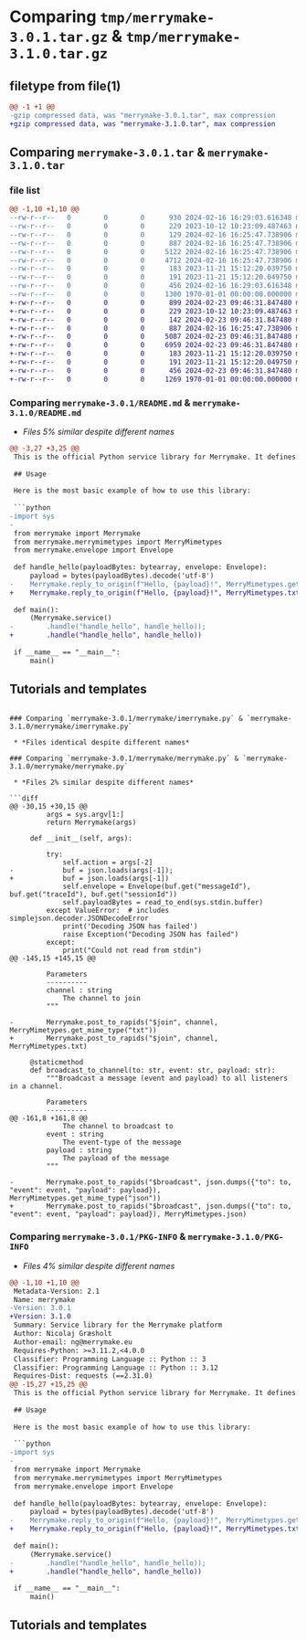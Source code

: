 # Comparing `tmp/merrymake-3.0.1.tar.gz` & `tmp/merrymake-3.1.0.tar.gz`

## filetype from file(1)

```diff
@@ -1 +1 @@
-gzip compressed data, was "merrymake-3.0.1.tar", max compression
+gzip compressed data, was "merrymake-3.1.0.tar", max compression
```

## Comparing `merrymake-3.0.1.tar` & `merrymake-3.1.0.tar`

### file list

```diff
@@ -1,10 +1,10 @@
--rw-r--r--   0        0        0      930 2024-02-16 16:29:03.616348 merrymake-3.0.1/README.md
--rw-r--r--   0        0        0      229 2023-10-12 10:23:09.487463 merrymake-3.0.1/merrymake/__init__.py
--rw-r--r--   0        0        0      129 2024-02-16 16:25:47.738906 merrymake-3.0.1/merrymake/envelope.py
--rw-r--r--   0        0        0      887 2024-02-16 16:25:47.738906 merrymake-3.0.1/merrymake/imerrymake.py
--rw-r--r--   0        0        0     5122 2024-02-16 16:25:47.738906 merrymake-3.0.1/merrymake/merrymake.py
--rw-r--r--   0        0        0     4712 2024-02-16 16:25:47.738906 merrymake-3.0.1/merrymake/merrymimetypes.py
--rw-r--r--   0        0        0      183 2023-11-21 15:12:20.039750 merrymake-3.0.1/merrymake/nullmerrymake.py
--rw-r--r--   0        0        0      191 2023-11-21 15:12:20.049750 merrymake-3.0.1/merrymake/streamhelper.py
--rw-r--r--   0        0        0      456 2024-02-16 16:29:03.616348 merrymake-3.0.1/pyproject.toml
--rw-r--r--   0        0        0     1300 1970-01-01 00:00:00.000000 merrymake-3.0.1/PKG-INFO
+-rw-r--r--   0        0        0      899 2024-02-23 09:46:31.847480 merrymake-3.1.0/README.md
+-rw-r--r--   0        0        0      229 2023-10-12 10:23:09.487463 merrymake-3.1.0/merrymake/__init__.py
+-rw-r--r--   0        0        0      142 2024-02-23 09:46:31.847480 merrymake-3.1.0/merrymake/envelope.py
+-rw-r--r--   0        0        0      887 2024-02-16 16:25:47.738906 merrymake-3.1.0/merrymake/imerrymake.py
+-rw-r--r--   0        0        0     5087 2024-02-23 09:46:31.847480 merrymake-3.1.0/merrymake/merrymake.py
+-rw-r--r--   0        0        0     6959 2024-02-23 09:46:31.847480 merrymake-3.1.0/merrymake/merrymimetypes.py
+-rw-r--r--   0        0        0      183 2023-11-21 15:12:20.039750 merrymake-3.1.0/merrymake/nullmerrymake.py
+-rw-r--r--   0        0        0      191 2023-11-21 15:12:20.049750 merrymake-3.1.0/merrymake/streamhelper.py
+-rw-r--r--   0        0        0      456 2024-02-23 09:46:31.847480 merrymake-3.1.0/pyproject.toml
+-rw-r--r--   0        0        0     1269 1970-01-01 00:00:00.000000 merrymake-3.1.0/PKG-INFO
```

### Comparing `merrymake-3.0.1/README.md` & `merrymake-3.1.0/README.md`

 * *Files 5% similar despite different names*

```diff
@@ -3,27 +3,25 @@
 This is the official Python service library for Merrymake. It defines all the basic functions needed to work with Merrymake.
 
 ## Usage
 
 Here is the most basic example of how to use this library:
 
 ```python
-import sys
-
 from merrymake import Merrymake
 from merrymake.merrymimetypes import MerryMimetypes
 from merrymake.envelope import Envelope
 
 def handle_hello(payloadBytes: bytearray, envelope: Envelope):
     payload = bytes(payloadBytes).decode('utf-8')
-    Merrymake.reply_to_origin(f"Hello, {payload}!", MerryMimetypes.get_mime_type("txt"));
+    Merrymake.reply_to_origin(f"Hello, {payload}!", MerryMimetypes.txt)
 
 def main():
     (Merrymake.service()
-        .handle("handle_hello", handle_hello));
+        .handle("handle_hello", handle_hello))
 
 if __name__ == "__main__":
     main()
 ```
 
 ## Tutorials and templates
```

### Comparing `merrymake-3.0.1/merrymake/imerrymake.py` & `merrymake-3.1.0/merrymake/imerrymake.py`

 * *Files identical despite different names*

### Comparing `merrymake-3.0.1/merrymake/merrymake.py` & `merrymake-3.1.0/merrymake/merrymake.py`

 * *Files 2% similar despite different names*

```diff
@@ -30,15 +30,15 @@
         args = sys.argv[1:]
         return Merrymake(args)
 
     def __init__(self, args):
 
         try:
             self.action = args[-2]
-            buf = json.loads(args[-1]);
+            buf = json.loads(args[-1])
             self.envelope = Envelope(buf.get("messageId"), buf.get("traceId"), buf.get("sessionId"))
             self.payloadBytes = read_to_end(sys.stdin.buffer)
         except ValueError:  # includes simplejson.decoder.JSONDecodeError
             print('Decoding JSON has failed')
             raise Exception("Decoding JSON has failed")
         except:
             print("Could not read from stdin")
@@ -145,15 +145,15 @@
 
         Parameters
         ----------
         channel : string
             The channel to join
         """
 
-        Merrymake.post_to_rapids("$join", channel, MerryMimetypes.get_mime_type("txt"))
+        Merrymake.post_to_rapids("$join", channel, MerryMimetypes.txt)
 
     @staticmethod
     def broadcast_to_channel(to: str, event: str, payload: str):
         """Broadcast a message (event and payload) to all listeners in a channel.
 
         Parameters
         ----------
@@ -161,8 +161,8 @@
             The channel to broadcast to
         event : string
             The event-type of the message
         payload : string
             The payload of the message
         """
 
-        Merrymake.post_to_rapids("$broadcast", json.dumps({"to": to, "event": event, "payload": payload}), MerryMimetypes.get_mime_type("json"))
+        Merrymake.post_to_rapids("$broadcast", json.dumps({"to": to, "event": event, "payload": payload}), MerryMimetypes.json)
```

### Comparing `merrymake-3.0.1/PKG-INFO` & `merrymake-3.1.0/PKG-INFO`

 * *Files 4% similar despite different names*

```diff
@@ -1,10 +1,10 @@
 Metadata-Version: 2.1
 Name: merrymake
-Version: 3.0.1
+Version: 3.1.0
 Summary: Service library for the Merrymake platform
 Author: Nicolaj Græsholt
 Author-email: ng@merrymake.eu
 Requires-Python: >=3.11.2,<4.0.0
 Classifier: Programming Language :: Python :: 3
 Classifier: Programming Language :: Python :: 3.12
 Requires-Dist: requests (==2.31.0)
@@ -15,27 +15,25 @@
 This is the official Python service library for Merrymake. It defines all the basic functions needed to work with Merrymake.
 
 ## Usage
 
 Here is the most basic example of how to use this library:
 
 ```python
-import sys
-
 from merrymake import Merrymake
 from merrymake.merrymimetypes import MerryMimetypes
 from merrymake.envelope import Envelope
 
 def handle_hello(payloadBytes: bytearray, envelope: Envelope):
     payload = bytes(payloadBytes).decode('utf-8')
-    Merrymake.reply_to_origin(f"Hello, {payload}!", MerryMimetypes.get_mime_type("txt"));
+    Merrymake.reply_to_origin(f"Hello, {payload}!", MerryMimetypes.txt)
 
 def main():
     (Merrymake.service()
-        .handle("handle_hello", handle_hello));
+        .handle("handle_hello", handle_hello))
 
 if __name__ == "__main__":
     main()
 ```
 
 ## Tutorials and templates
```

